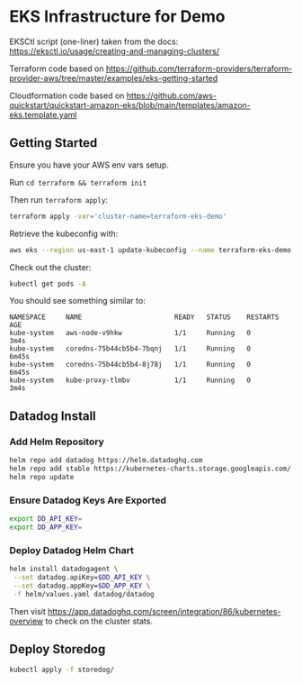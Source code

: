 # EKS Infrastructure for Demo

EKSCtl script (one-liner) taken from the docs: https://eksctl.io/usage/creating-and-managing-clusters/

Terraform code based on https://github.com/terraform-providers/terraform-provider-aws/tree/master/examples/eks-getting-started

Cloudformation code based on https://github.com/aws-quickstart/quickstart-amazon-eks/blob/main/templates/amazon-eks.template.yaml

## Getting Started

Ensure you have your AWS env vars setup.

Run `cd terraform && terraform init`

Then run `terraform apply`:

```bash
terraform apply -var='cluster-name=terraform-eks-demo'
```

Retrieve the kubeconfig with:

```bash
aws eks --region us-east-1 update-kubeconfig --name terraform-eks-demo
```

Check out the cluster:
```bash
kubectl get pods -A
```

You should see something similar to:
```
NAMESPACE     NAME                       READY   STATUS    RESTARTS   AGE
kube-system   aws-node-v9hkw             1/1     Running   0          3m4s
kube-system   coredns-75b44cb5b4-7bqnj   1/1     Running   0          6m45s
kube-system   coredns-75b44cb5b4-8j78j   1/1     Running   0          6m45s
kube-system   kube-proxy-tlmbv           1/1     Running   0          3m4s
```
## Datadog Install

### Add Helm Repository

```bash
helm repo add datadog https://helm.datadoghq.com
helm repo add stable https://kubernetes-charts.storage.googleapis.com/
helm repo update
```

### Ensure Datadog Keys Are Exported

```bash
export DD_API_KEY=
export DD_APP_KEY=
```

### Deploy Datadog Helm Chart 

```bash
helm install datadogagent \
 --set datadog.apiKey=$DD_API_KEY \
 --set datadog.appKey=$DD_APP_KEY \
 -f helm/values.yaml datadog/datadog
```

Then visit https://app.datadoghq.com/screen/integration/86/kubernetes-overview
to check on the cluster stats. 

## Deploy Storedog

```bash
kubectl apply -f storedog/
```

